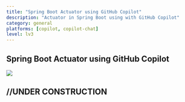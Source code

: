 ```yaml
---
title: "Spring Boot Actuator using GitHub Copilot"
description: "Actuator in Spring Boot using with GitHub Copilot"
category: general
platforms: [copilot, copilot-chat]
level: lv3
---
```

 
## Spring Boot Actuator using GitHub Copilot
[<img src="https://img.shields.io/badge/Lv3-Mature_Best_Practice-brightgreen">](https://github.com/orgs/AI-Native-Development/projects/1/)
 
## //UNDER CONSTRUCTION

